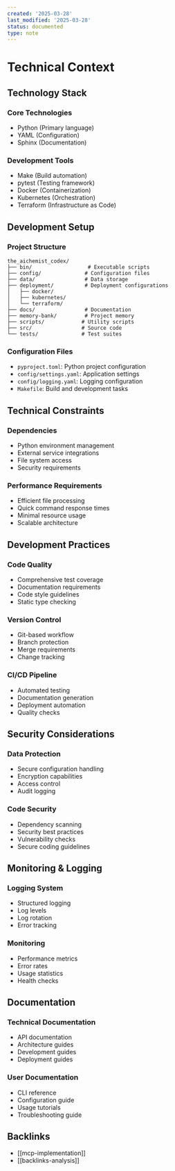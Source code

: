 ```yaml
---
created: '2025-03-28'
last_modified: '2025-03-28'
status: documented
type: note
---
```


# Technical Context

## Technology Stack

### Core Technologies

- Python (Primary language)
- YAML (Configuration)
- Sphinx (Documentation)

### Development Tools

- Make (Build automation)
- pytest (Testing framework)
- Docker (Containerization)
- Kubernetes (Orchestration)
- Terraform (Infrastructure as Code)

## Development Setup

### Project Structure

```
the_aichemist_codex/
├── bin/                  # Executable scripts
├── config/              # Configuration files
├── data/                # Data storage
├── deployment/          # Deployment configurations
│   ├── docker/
│   ├── kubernetes/
│   └── terraform/
├── docs/                # Documentation
├── memory-bank/         # Project memory
├── scripts/            # Utility scripts
├── src/                # Source code
└── tests/              # Test suites
```

### Configuration Files

- `pyproject.toml`: Python project configuration
- `config/settings.yaml`: Application settings
- `config/logging.yaml`: Logging configuration
- `Makefile`: Build and development tasks

## Technical Constraints

### Dependencies

- Python environment management
- External service integrations
- File system access
- Security requirements

### Performance Requirements

- Efficient file processing
- Quick command response times
- Minimal resource usage
- Scalable architecture

## Development Practices

### Code Quality

- Comprehensive test coverage
- Documentation requirements
- Code style guidelines
- Static type checking

### Version Control

- Git-based workflow
- Branch protection
- Merge requirements
- Change tracking

### CI/CD Pipeline

- Automated testing
- Documentation generation
- Deployment automation
- Quality checks

## Security Considerations

### Data Protection

- Secure configuration handling
- Encryption capabilities
- Access control
- Audit logging

### Code Security

- Dependency scanning
- Security best practices
- Vulnerability checks
- Secure coding guidelines

## Monitoring & Logging

### Logging System

- Structured logging
- Log levels
- Log rotation
- Error tracking

### Monitoring

- Performance metrics
- Error rates
- Usage statistics
- Health checks

## Documentation

### Technical Documentation

- API documentation
- Architecture guides
- Development guides
- Deployment guides

### User Documentation

- CLI reference
- Configuration guide
- Usage tutorials
- Troubleshooting guide


## Backlinks
- [[mcp-implementation]]
- [[backlinks-analysis]]
